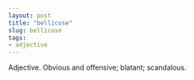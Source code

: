 ```yaml
---
layout: post
title: "bellicose"
slug: bellicose
tags:
- adjective
---
```


Adjective. Obvious and offensive; blatant; scandalous.
